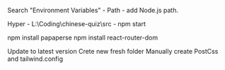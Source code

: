 Search "Environment Variables" - Path - add Node.js path.

Hyper - L:\Coding\chinese-quiz\src - npm start

npm install papaperse
npm install react-router-dom


Update to latest version
Crete new fresh folder
Manually create PostCss and tailwind.config